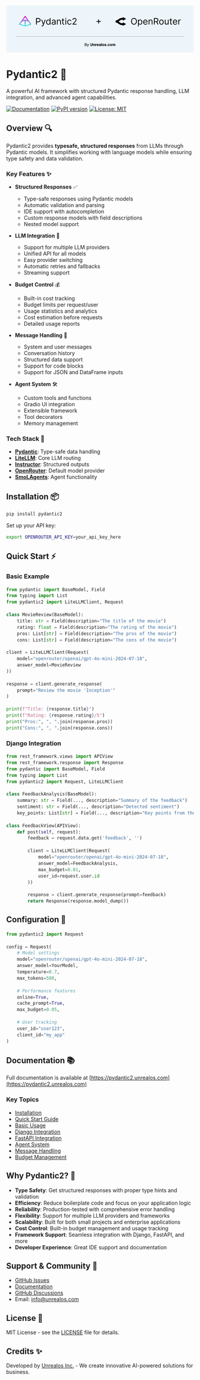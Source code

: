 ![Pydantic2](https://raw.githubusercontent.com/markolofsen/pydantic2/main/assets/cover.png)

# Pydantic2 🚀

A powerful AI framework with structured Pydantic response handling, LLM integration, and advanced agent capabilities.

[![Documentation](https://img.shields.io/badge/docs-pydantic2.unrealos.com-blue)](https://pydantic2.unrealos.com)
[![PyPI version](https://badge.fury.io/py/pydantic2.svg)](https://badge.fury.io/py/pydantic2)
[![License: MIT](https://img.shields.io/badge/License-MIT-yellow.svg)](https://opensource.org/licenses/MIT)

## Overview 🔍

Pydantic2 provides **typesafe, structured responses** from LLMs through Pydantic models. It simplifies working with language models while ensuring type safety and data validation.

### Key Features ✨

- **Structured Responses** ✅
  - Type-safe responses using Pydantic models
  - Automatic validation and parsing
  - IDE support with autocompletion
  - Custom response models with field descriptions
  - Nested model support

- **LLM Integration** 🔌
  - Support for multiple LLM providers
  - Unified API for all models
  - Easy provider switching
  - Automatic retries and fallbacks
  - Streaming support

- **Budget Control** 💰
  - Built-in cost tracking
  - Budget limits per request/user
  - Usage statistics and analytics
  - Cost estimation before requests
  - Detailed usage reports

- **Message Handling** 📝
  - System and user messages
  - Conversation history
  - Structured data support
  - Support for code blocks
  - Support for JSON and DataFrame inputs

- **Agent System** 🛠️
  - Custom tools and functions
  - Gradio UI integration
  - Extensible framework
  - Tool decorators
  - Memory management

### Tech Stack 🔋

- **[Pydantic](https://docs.pydantic.dev/)**: Type-safe data handling
- **[LiteLLM](https://litellm.ai/)**: Core LLM routing
- **[Instructor](https://github.com/jxnl/instructor)**: Structured outputs
- **[OpenRouter](https://openrouter.ai/)**: Default model provider
- **[SmoLAgents](https://github.com/smol-ai/smol-agents)**: Agent functionality

## Installation 📦

```bash
pip install pydantic2
```

Set up your API key:
```bash
export OPENROUTER_API_KEY=your_api_key_here
```

## Quick Start ⚡

### Basic Example

```python
from pydantic import BaseModel, Field
from typing import List
from pydantic2 import LiteLLMClient, Request

class MovieReview(BaseModel):
    title: str = Field(description="The title of the movie")
    rating: float = Field(description="The rating of the movie")
    pros: List[str] = Field(description="The pros of the movie")
    cons: List[str] = Field(description="The cons of the movie")

client = LiteLLMClient(Request(
    model="openrouter/openai/gpt-4o-mini-2024-07-18",
    answer_model=MovieReview
))

response = client.generate_response(
    prompt="Review the movie 'Inception'"
)

print(f"Title: {response.title}")
print(f"Rating: {response.rating}/5")
print("Pros:", ", ".join(response.pros))
print("Cons:", ", ".join(response.cons))
```

### Django Integration

```python
from rest_framework.views import APIView
from rest_framework.response import Response
from pydantic import BaseModel, Field
from typing import List
from pydantic2 import Request, LiteLLMClient

class FeedbackAnalysis(BaseModel):
    summary: str = Field(..., description="Summary of the feedback")
    sentiment: str = Field(..., description="Detected sentiment")
    key_points: List[str] = Field(..., description="Key points from the feedback")

class FeedbackView(APIView):
    def post(self, request):
        feedback = request.data.get('feedback', '')

        client = LiteLLMClient(Request(
            model="openrouter/openai/gpt-4o-mini-2024-07-18",
            answer_model=FeedbackAnalysis,
            max_budget=0.01,
            user_id=request.user.id
        ))

        response = client.generate_response(prompt=feedback)
        return Response(response.model_dump())
```

## Configuration 🔧

```python
from pydantic2 import Request

config = Request(
    # Model settings
    model="openrouter/openai/gpt-4o-mini-2024-07-18",
    answer_model=YourModel,
    temperature=0.7,
    max_tokens=500,

    # Performance features
    online=True,
    cache_prompt=True,
    max_budget=0.05,

    # User tracking
    user_id="user123",
    client_id="my_app"
)
```

## Documentation 📚

Full documentation is available at [https://pydantic2.unrealos.com](https://pydantic2.unrealos.com)

### Key Topics

- [Installation](https://pydantic2.unrealos.com/getting-started/installation)
- [Quick Start Guide](https://pydantic2.unrealos.com/getting-started/quick-start)
- [Basic Usage](https://pydantic2.unrealos.com/examples/basic-usage)
- [Django Integration](https://pydantic2.unrealos.com/examples/django-integration)
- [FastAPI Integration](https://pydantic2.unrealos.com/examples/fastapi-integration)
- [Agent System](https://pydantic2.unrealos.com/examples/agent-system)
- [Message Handling](https://pydantic2.unrealos.com/guides/message-handling)
- [Budget Management](https://pydantic2.unrealos.com/guides/budget-management)

## Why Pydantic2? 🤔

- **Type Safety**: Get structured responses with proper type hints and validation
- **Efficiency**: Reduce boilerplate code and focus on your application logic
- **Reliability**: Production-tested with comprehensive error handling
- **Flexibility**: Support for multiple LLM providers and frameworks
- **Scalability**: Built for both small projects and enterprise applications
- **Cost Control**: Built-in budget management and usage tracking
- **Framework Support**: Seamless integration with Django, FastAPI, and more
- **Developer Experience**: Great IDE support and documentation

## Support & Community 👥

- [GitHub Issues](https://github.com/markolofsen/pydantic2/issues)
- [Documentation](https://pydantic2.unrealos.com)
- [GitHub Discussions](https://github.com/markolofsen/pydantic2/discussions)
- Email: [info@unrealos.com](mailto:info@unrealos.com)

## License 📝

MIT License - see the [LICENSE](LICENSE) file for details.

## Credits ✨

Developed by [Unrealos Inc.](https://unrealos.com/) - We create innovative AI-powered solutions for business.
